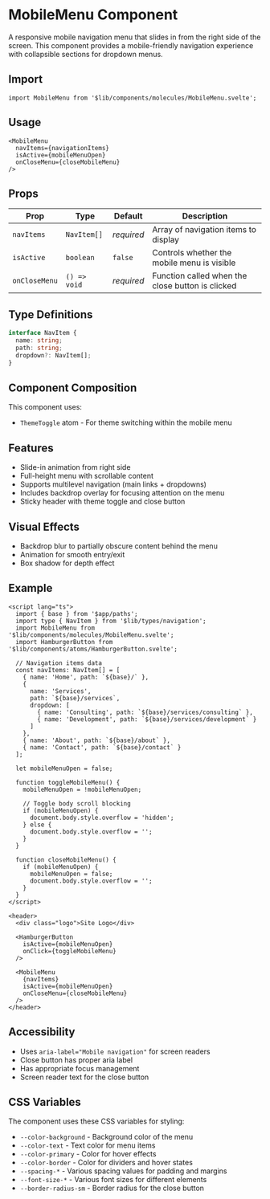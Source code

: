 # MobileMenu Component

A responsive mobile navigation menu that slides in from the right side of the screen. This component provides a mobile-friendly navigation experience with collapsible sections for dropdown menus.

## Import

```svelte
import MobileMenu from '$lib/components/molecules/MobileMenu.svelte';
```

## Usage

```svelte
<MobileMenu
  navItems={navigationItems}
  isActive={mobileMenuOpen}
  onCloseMenu={closeMobileMenu}
/>
```

## Props

| Prop | Type | Default | Description |
|------|------|---------|-------------|
| `navItems` | `NavItem[]` | *required* | Array of navigation items to display |
| `isActive` | `boolean` | `false` | Controls whether the mobile menu is visible |
| `onCloseMenu` | `() => void` | *required* | Function called when the close button is clicked |

## Type Definitions

```typescript
interface NavItem {
  name: string;
  path: string;
  dropdown?: NavItem[];
}
```

## Component Composition

This component uses:
- `ThemeToggle` atom - For theme switching within the mobile menu

## Features

- Slide-in animation from right side
- Full-height menu with scrollable content
- Supports multilevel navigation (main links + dropdowns)
- Includes backdrop overlay for focusing attention on the menu
- Sticky header with theme toggle and close button

## Visual Effects

- Backdrop blur to partially obscure content behind the menu
- Animation for smooth entry/exit
- Box shadow for depth effect

## Example

```svelte
<script lang="ts">
  import { base } from '$app/paths';
  import type { NavItem } from '$lib/types/navigation';
  import MobileMenu from '$lib/components/molecules/MobileMenu.svelte';
  import HamburgerButton from '$lib/components/atoms/HamburgerButton.svelte';
  
  // Navigation items data
  const navItems: NavItem[] = [
    { name: 'Home', path: `${base}/` },
    { 
      name: 'Services', 
      path: `${base}/services`,
      dropdown: [
        { name: 'Consulting', path: `${base}/services/consulting` },
        { name: 'Development', path: `${base}/services/development` }
      ] 
    },
    { name: 'About', path: `${base}/about` },
    { name: 'Contact', path: `${base}/contact` }
  ];
  
  let mobileMenuOpen = false;
  
  function toggleMobileMenu() {
    mobileMenuOpen = !mobileMenuOpen;
    
    // Toggle body scroll blocking
    if (mobileMenuOpen) {
      document.body.style.overflow = 'hidden';
    } else {
      document.body.style.overflow = '';
    }
  }
  
  function closeMobileMenu() {
    if (mobileMenuOpen) {
      mobileMenuOpen = false;
      document.body.style.overflow = '';
    }
  }
</script>

<header>
  <div class="logo">Site Logo</div>
  
  <HamburgerButton 
    isActive={mobileMenuOpen}
    onClick={toggleMobileMenu}
  />
  
  <MobileMenu 
    {navItems}
    isActive={mobileMenuOpen}
    onCloseMenu={closeMobileMenu}
  />
</header>
```

## Accessibility

- Uses `aria-label="Mobile navigation"` for screen readers
- Close button has proper aria label
- Has appropriate focus management
- Screen reader text for the close button

## CSS Variables

The component uses these CSS variables for styling:
- `--color-background` - Background color of the menu
- `--color-text` - Text color for menu items
- `--color-primary` - Color for hover effects
- `--color-border` - Color for dividers and hover states
- `--spacing-*` - Various spacing values for padding and margins
- `--font-size-*` - Various font sizes for different elements
- `--border-radius-sm` - Border radius for the close button